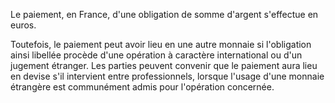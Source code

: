 Le paiement, en France, d'une obligation de somme d'argent s'effectue en euros.

Toutefois, le paiement peut avoir lieu en une autre monnaie si l'obligation ainsi libellée procède d'une opération à caractère international ou d'un jugement étranger. Les parties peuvent convenir que le paiement aura lieu en devise s'il intervient entre professionnels, lorsque l'usage d'une monnaie étrangère est communément admis pour l'opération concernée.
